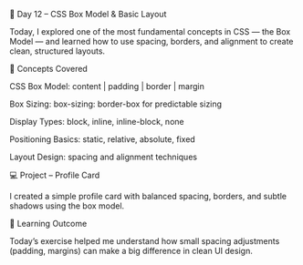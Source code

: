 🌟 Day 12 – CSS Box Model & Basic Layout

Today, I explored one of the most fundamental concepts in CSS — the Box Model — and learned how to use spacing, borders, and alignment to create clean, structured layouts.

🧠 Concepts Covered

CSS Box Model: content | padding | border | margin

Box Sizing: box-sizing: border-box for predictable sizing

Display Types: block, inline, inline-block, none

Positioning Basics: static, relative, absolute, fixed

Layout Design: spacing and alignment techniques

💻 Project – Profile Card

I created a simple profile card with balanced spacing, borders, and subtle shadows using the box model.

🚀 Learning Outcome

Today’s exercise helped me understand how small spacing adjustments (padding, margins) can make a big difference in clean UI design.
